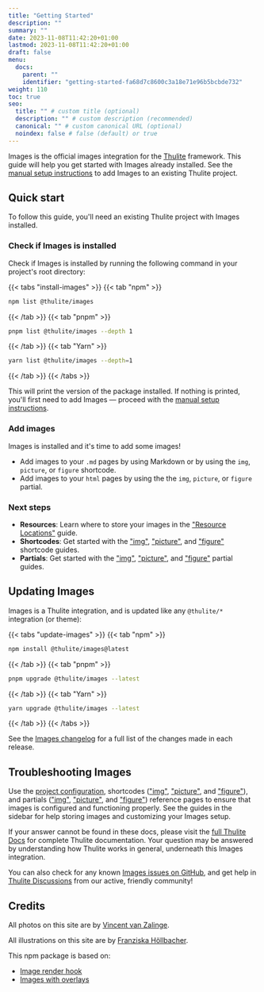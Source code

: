 ```yaml
---
title: "Getting Started"
description: ""
summary: ""
date: 2023-11-08T11:42:20+01:00
lastmod: 2023-11-08T11:42:20+01:00
draft: false
menu:
  docs:
    parent: ""
    identifier: "getting-started-fa68d7c8600c3a18e71e96b5bcbde732"
weight: 110
toc: true
seo:
  title: "" # custom title (optional)
  description: "" # custom description (recommended)
  canonical: "" # custom canonical URL (optional)
  noindex: false # false (default) or true
---
```


Images is the official images integration for the [Thulite](https://thulite.io/) framework. This guide will help you get started with Images already installed. See the [manual setup instructions](/docs/start-here/manual-setup/) to add Images to an existing Thulite project.

## Quick start

To follow this guide, you'll need an existing Thulite project with Images installed.

### Check if Images is installed

Check if Images is installed by running the following command in your project's root directory:

{{< tabs "install-images" >}}
{{< tab "npm" >}}

```bash
npm list @thulite/images
```

{{< /tab >}}
{{< tab "pnpm" >}}

```bash
pnpm list @thulite/images --depth 1
```

{{< /tab >}}
{{< tab "Yarn" >}}

```bash
yarn list @thulite/images --depth=1
```

{{< /tab >}}
{{< /tabs >}}

This will print the version of the package installed. If nothing is printed, you'll first need to add Images — proceed with the [manual setup instructions](/docs/start-here/manual-setup/).

### Add images

Images is installed and it's time to add some images!

- Add images to your `.md` pages by using Markdown or by using the `img`, `picture`, or `figure` shortcode.
- Add images to your `html` pages by using the the `img`, `picture`, or `figure` partial.

### Next steps

- **Resources**: Learn where to store your images in the ["Resource Locations"](/docs/basics/resources/) guide.
- **Shortcodes**: Get started with the ["img"](/docs/shortcodes/img/), ["picture"](/docs/shortcodes/picture/), and ["figure"](/docs/shortcodes/figure/) shortcode guides.
- **Partials**: Get started with the ["img"](/docs/partials/img/), ["picture"](/docs/partials/picture/), and ["figure"](/docs/partials/figure/) partial guides.

## Updating Images

Images is a Thulite integration, and is updated like any `@thulite/*` integration (or theme):

{{< tabs "update-images" >}}
{{< tab "npm" >}}

```bash
npm install @thulite/images@latest
```

{{< /tab >}}
{{< tab "pnpm" >}}

```bash
pnpm upgrade @thulite/images --latest
```

{{< /tab >}}
{{< tab "Yarn" >}}

```bash
yarn upgrade @thulite/images --latest
```

{{< /tab >}}
{{< /tabs >}}

See the [Images changelog](https://github.com/thuliteio/images/blob/main/CHANGELOG.md) for a full list of the changes made in each release.

## Troubleshooting Images

Use the [project configuration](/docs/reference/configuration/), shortcodes (["img"](/docs/reference/shortcodes/img/), ["picture"](/docs/reference/shortcodes/picture/), and ["figure"](/docs/reference/shortcodes/figure/)), and partials (["img"](/docs/reference/partials/img/), ["picture"](/docs/reference/partials/picture/), and ["figure"](/docs/reference/partials/figure/)) reference pages to ensure that images is configured and functioning properly. See the guides in the sidebar for help storing images and customizing your Images setup.

If your answer cannot be found in these docs, please visit the [full Thulite Docs](https://docs.thulite.io/) for complete Thulite documentation. Your question may be answered by understanding how Thulite works in general, underneath this Images integration.

You can also check for any known [Images issues on GitHub](https://github.com/thuliteio/images/issues), and get help in [Thulite Discussions](https://github.com/orgs/thuliteio/discussions) from our active, friendly community!

## Credits

All photos on this site are by [Vincent van Zalinge](https://unsplash.com/@vincentvanzalinge).

All illustrations on this site are by [Franziska Höllbacher](https://giphy.com/franziskahoellbacher).

This npm package is based on:

- [Image render hook](https://www.veriphor.com/articles/link-and-image-render-hooks/#image-render-hook)
- [Images with overlays](https://www.veriphor.com/articles/images-with-overlays/)
